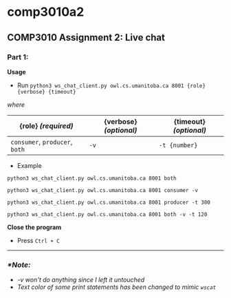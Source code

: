 # comp3010a2
## COMP3010 Assignment 2: Live chat
### Part 1:

**Usage**

- Run `python3 ws_chat_client.py owl.cs.umanitoba.ca 8001 {role} {verbose} {timeout}`

*where*

| {role} *(required)* | {verbose} *(optional)* | {timeout} *(optional)* |
|---|---|---|
| `consumer`, `producer`, `both` | `-v` | `-t {number}` |

- Example
```
python3 ws_chat_client.py owl.cs.umanitoba.ca 8001 both

python3 ws_chat_client.py owl.cs.umanitoba.ca 8001 consumer -v

python3 ws_chat_client.py owl.cs.umanitoba.ca 8001 producer -t 300

python3 ws_chat_client.py owl.cs.umanitoba.ca 8001 both -v -t 120
```

**Close the program**
- Press `Ctrl + C`

---

### **_*Note:_**
- *-v won't do anything since I left it untouched*
- *Text color of some print statements has been changed to mimic `wscat`*